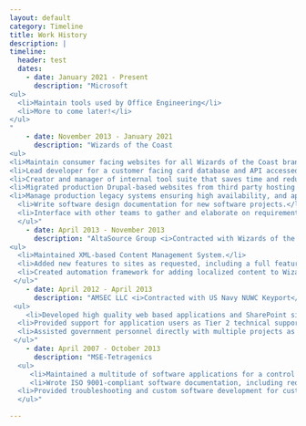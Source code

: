 ```yaml
---
layout: default
category: Timeline
title: Work History
description: |
timeline: 
  header: test
  dates: 
    - date: January 2021 - Present
      description: "Microsoft
<ul>
  <li>Maintain tools used by Office Engineering</li>
  <li>More to come later!</li>
</ul>
"
    - date: November 2013 - January 2021
      description: "Wizards of the Coast
<ul>
<li>Maintain consumer facing websites for all Wizards of the Coast brands using a variety of programming languages and frameworks including C#, VB.NET, PHP, JQuery, and PrototypeJS.</li>
<li>Lead developer for a customer facing card database and API accessed by millions of users per month performing monthly updates, bugfixes, and improvements.</li>
<li>Creator and manager of internal tool suite that saves time and reduces error rate, reducing page content production time by approximately 85%.</li>
<li>Migrated production Drupal-based websites from third party hosting to Docker containers hosted on AWS, resulting in $400k annual cost savings while maintaining availability.</li>
<li>Manage production legacy systems ensuring high availability, and applying security upgrades where needed including upgrading to HTTPS.</li> 
  <li>Write software design documentation for new software projects.</li>
  <li>Interface with other teams to gather and elaborate on requirements.</li>
  </ul>"
    - date: April 2013 - November 2013
      description: "AltaSource Group <i>Contracted with Wizards of the Coast</i>
<ul>
  <li>Maintained XML-based Content Management System.</li>
  <li>Added new features to sites as requested, including a full featured commenting system.</li> 
  <li>Created automation framework for adding localized content to Wizards websites.</li>
 </ul>"    
    - date: April 2012 - April 2013
      description: "AMSEC LLC <i>Contracted with US Navy NUWC Keyport</i>
 <ul>
    <li>Developed high quality web based applications and SharePoint sites for government customer, using C#, VB.NET, Javascript, and JQuery languages.</li> 
  <li>Provided support for application users as Tier 2 technical support.</li>
  <li>Assisted government personnel directly with multiple projects as the contract team point of contact.</li>
 </ul>"    
    - date: April 2007 - October 2013
      description: "MSE-Tetragenics
  <ul>      
     <li>Maintained a multitude of software applications for a control systems suite, including developing new features, debugging, and testing, using C, C++, and Delphi.</li> 
     <li>Wrote ISO 9001-compliant software documentation, including requirements documents, design documents, test plans, and user documentation.</li> 
  <li>Provided troubleshooting and custom software development for customers.</li>
  </ul>"

---
```


